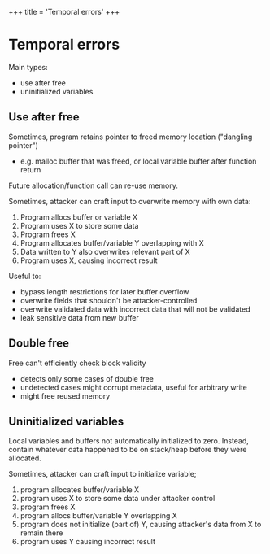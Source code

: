 +++
title = 'Temporal errors'
+++
# Temporal errors
Main types:
- use after free
- uninitialized variables

## Use after free
Sometimes, program retains pointer to freed memory location ("dangling pointer")
- e.g. malloc buffer that was freed, or local variable buffer after function return

Future allocation/function call can re-use memory.

Sometimes, attacker can craft input to overwrite memory with own data:
1. Program allocs buffer or variable X
2. Program uses X to store some data
3. Program frees X
4. Program allocates buffer/variable Y overlapping with X
5. Data written to Y also overwrites relevant part of X
6. Program uses X, causing incorrect result

Useful to:
- bypass length restrictions for later buffer overflow
- overwrite fields that shouldn't be attacker-controlled
- overwrite validated data with incorrect data that will not be validated
- leak sensitive data from new buffer

## Double free
Free can't efficiently check block validity
- detects only some cases of double free
- undetected cases might corrupt metadata, useful for arbitrary write
- might free reused memory

## Uninitialized variables
Local variables and buffers not automatically initialized to zero.
Instead, contain whatever data happened to be on stack/heap before they were allocated.

Sometimes, attacker can craft input to initialize variable;
1. program allocates buffer/variable X
2. program uses X to store some data under attacker control
3. program frees X
4. program allocs buffer/variable Y overlapping X
5. program does not initialize (part of) Y, causing attacker's data from X to remain there
6. program uses Y causing incorrect result
